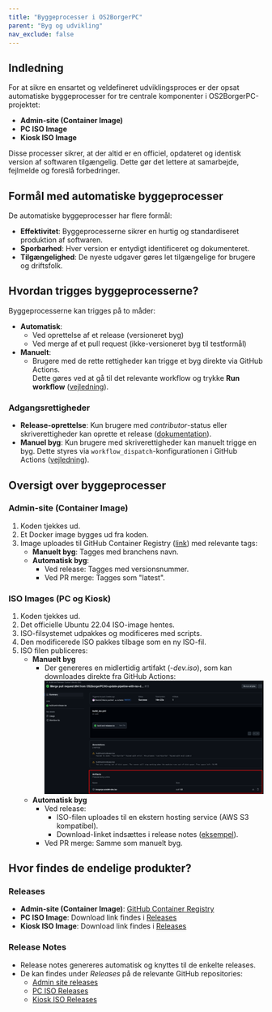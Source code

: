 ```yaml
---
title: "Byggeprocesser i OS2BorgerPC"
parent: "Byg og udvikling"
nav_exclude: false
---
```


## Indledning
For at sikre en ensartet og veldefineret udviklingsproces er der opsat automatiske byggeprocesser for tre centrale komponenter i OS2BorgerPC-projektet:
- **Admin-site (Container Image)**
- **PC ISO Image**
- **Kiosk ISO Image**

Disse processer sikrer, at der altid er en officiel, opdateret og identisk version af softwaren tilgængelig. Dette gør det lettere at samarbejde, fejlmelde og foreslå forbedringer.

## Formål med automatiske byggeprocesser
De automatiske byggeprocesser har flere formål:
- **Effektivitet**: Byggeprocesserne sikrer en hurtig og standardiseret produktion af softwaren.
- **Sporbarhed**: Hver version er entydigt identificeret og dokumenteret.
- **Tilgængelighed**: De nyeste udgaver gøres let tilgængelige for brugere og driftsfolk.

## Hvordan trigges byggeprocesserne?
Byggeprocesserne kan trigges på to måder:
- **Automatisk**:
  - Ved oprettelse af et release (versioneret byg)
  - Ved merge af et pull request (ikke-versioneret byg til testformål)
- **Manuelt**:
  - Brugere med de rette rettigheder kan trigge et byg direkte via GitHub Actions.\
  Dette gøres ved at gå til det relevante workflow og trykke **Run workflow** ([vejledning](https://docs.github.com/en/actions/managing-workflow-runs-and-deployments/managing-workflow-runs/manually-running-a-workflow#running-a-workflow)).

### Adgangsrettigheder
- **Release-oprettelse**: Kun brugere med *contributor*-status eller skriverettigheder kan oprette et release ([dokumentation](https://docs.github.com/en/repositories/releasing-projects-on-github/managing-releases-in-a-repository)).
- **Manuel byg**: Kun brugere med skriverettigheder kan manuelt trigge en byg. Dette styres via `workflow_dispatch`-konfigurationen i GitHub Actions ([vejledning](https://docs.github.com/en/actions/managing-workflow-runs-and-deployments/managing-workflow-runs/manually-running-a-workflow#configuring-a-workflow-to-run-manually)).

## Oversigt over byggeprocesser

### **Admin-site (Container Image)**
1. Koden tjekkes ud.
2. Et Docker image bygges ud fra koden.
3. Image uploades til GitHub Container Registry ([link](https://github.com/OS2borgerPC/os2borgerpc-admin-site/pkgs/container/os2borgerpc-admin-site)) med relevante tags:
   - **Manuelt byg**: Tagges med branchens navn.
   - **Automatisk byg**:
     - Ved release: Tagges med versionsnummer.
     - Ved PR merge: Tagges som "latest".

### **ISO Images (PC og Kiosk)**
1. Koden tjekkes ud.
2. Det officielle Ubuntu 22.04 ISO-image hentes.
3. ISO-filsystemet udpakkes og modificeres med scripts.
4. Den modificerede ISO pakkes tilbage som en ny ISO-fil.
5. ISO filen publiceres:
   - **Manuelt byg**
     - Der genereres en midlertidig artifakt (*-dev.iso*), som kan downloades direkte fra GitHub Actions:\
       <img src="artifakt.png" width="1000"/>
   - **Automatisk byg**
     - Ved release:
       - ISO-filen uploades til en ekstern hosting service (AWS S3 kompatibel).
       - Download-linket indsættes i release notes ([eksempel](https://github.com/OS2borgerPC/os2borgerpc-image/releases)).
     - Ved PR merge: Samme som manuelt byg.

## Hvor findes de endelige produkter?

### Releases
- **Admin-site (Container Image)**: [GitHub Container Registry](https://github.com/OS2borgerPC/os2borgerpc-admin-site/pkgs/container/os2borgerpc-admin-site)
- **PC ISO Image**: Download link findes i [Releases](https://github.com/OS2borgerPC/os2borgerpc-image/releases)
- **Kiosk ISO Image**: Download link findes i [Releases](https://github.com/OS2borgerPC/os2borgerpc-kiosk-image/releases)

### Release Notes
- Release notes genereres automatisk og knyttes til de enkelte releases.
- De kan findes under *Releases* på de relevante GitHub repositories:
  - [Admin site releases](https://github.com/OS2borgerPC/os2borgerpc-admin-site/releases)
  - [PC ISO Releases](https://github.com/OS2borgerPC/os2borgerpc-image/releases)
  - [Kiosk ISO Releases](https://github.com/OS2borgerPC/os2borgerpc-kiosk-image/releases)